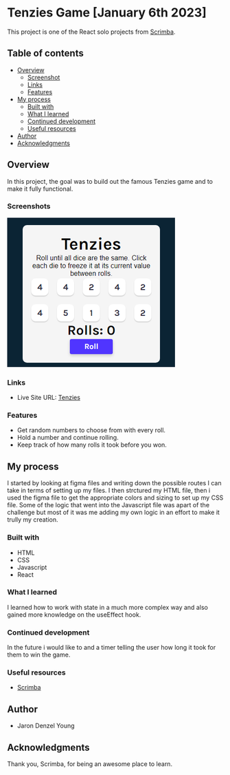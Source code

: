 # Tenzies Game [January 6th 2023]

This project is one of the React solo projects from [Scrimba](https://scrimba.com/).

## Table of contents

- [Overview](#overview)
  - [Screenshot](#screenshot)
  - [Links](#links)
  - [Features](#features)
- [My process](#my-process)
  - [Built with](#built-with)
  - [What I learned](#what-i-learned)
  - [Continued development](#continued-development)
  - [Useful resources](#useful-resources)
- [Author](#author)
- [Acknowledgments](#acknowledgments)

## Overview

In this project, the goal was to build out the famous Tenzies game
and to make it fully functional.

### Screenshots

![alt text](./src/assets/tenzies.png)

### Links

- Live Site URL: [Tenzies](https://fluffy-biscochitos-592d3e.netlify.app/)

### Features

- Get random numbers to choose from with every roll.
- Hold a number and continue rolling.
- Keep track of how many rolls it took before you won.

## My process

I started by looking at figma files and writing down the possible routes I can take in terms of setting up my files. I then strctured my HTML file, then i used the figma file to get the appropriate colors and sizing to set up my CSS file. Some of the logic that went into the Javascript file was apart of the challenge but most of it was me adding my own logic in an effort to make it trully my creation.

### Built with

- HTML
- CSS
- Javascript
- React

### What I learned

I learned how to work with state in a much more complex way and also
gained more knowledge on the useEffect hook.

### Continued development

In the future i would like to and a timer telling the user how long it took for them to win the game.

### Useful resources

- [Scrimba](https://scrimba.com//)

## Author

- Jaron Denzel Young

## Acknowledgments

Thank you, Scrimba, for being an awesome place to learn.
